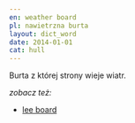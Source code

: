 ```yaml
---
en: weather board
pl: nawietrzna burta
layout: dict_word
date: 2014-01-01
cat: hull
---
```


Burta z której strony wieje wiatr.

*zobacz też:*

* [lee board](/dict/lee-board.html)